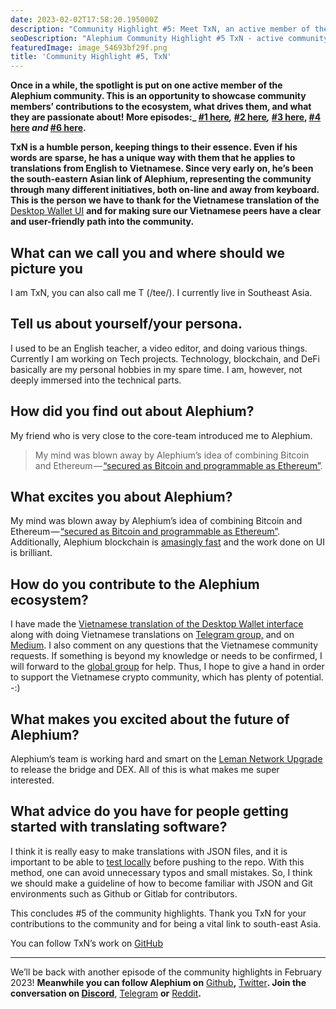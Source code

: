```yaml
---
date: 2023-02-02T17:58:20.195000Z
description: "Community Highlight #5: Meet TxN, an active member of the Alephium community showcasing their contributions, passion, and dedication to the ecosystem."
seoDescription: "Alephium Community Highlight #5 TxN - active community member showcase. Contributions, passion, and dedication to blockchain ecosystem."
featuredImage: image_54693bf29f.png
title: 'Community Highlight #5, TxN'
---
```


**Once in a while, the spotlight is put on one active member of the Alephium community. This is an opportunity to showcase community members’ contributions to the ecosystem, what drives them, and what they are passionate about! More episodes:_ [#1 here](/news/post/community-highlight-wilhelm-k-llstr-m-aka-oracleuggla-81d3938c5692)_,_ [#2 here](/news/post/community-highlight-2-cgi-bin-c102cc106f19)_,_ [#3 here](/news/post/community-highlight-3-digdug-48a7ec868504), [#4 here](/news/post/community-highlight-4-montail-e24fd88882a0) _and_ [#6 here](/news/post/community-highlight-6-waldi-zkit-beats-37af1f6df3b8).**

**TxN is a humble person, keeping things to their essence. Even if his words are sparse, he has a unique way with them that he applies to translations from English to Vietnamese. Since very early on, he’s been the south-eastern Asian link of Alephium, representing the community through many different initiatives, both on-line and away from keyboard. This is the person we have to thank for the Vietnamese translation of the** [Desktop Wallet UI](https://github.com/alephium/desktop-wallet/blob/master/locales/vi-VN/translation.json) **and for making sure our Vietnamese peers have a clear and user-friendly path into the community.**

## What can we call you and where should we picture you

I am TxN, you can also call me T (/tee/). I currently live in Southeast Asia.

## Tell us about yourself/your persona.

I used to be an English teacher, a video editor, and doing various things. Currently I am working on Tech projects. Technology, blockchain, and DeFi basically are my personal hobbies in my spare time. I am, however, not deeply immersed into the technical parts.

## How did you find out about Alephium?

My friend who is very close to the core-team introduced me to Alephium.

> My mind was blown away by Alephium’s idea of combining Bitcoin and Ethereum — [“secured as Bitcoin and programmable as Ethereum”](https://docs.alephium.org/#what-is-alephium).

## What excites you about Alephium?

My mind was blown away by Alephium’s idea of combining Bitcoin and Ethereum — [“secured as Bitcoin and programmable as Ethereum”](https://docs.alephium.org/#what-is-alephium). Additionally, Alephium blockchain is [amasingly fast](https://docs.alephium.org/frequently-asked-questions#how-many-transactions-per-second-tps-are-possible-on-alephium) and the work done on UI is brilliant.

## How do you contribute to the Alephium ecosystem?

I have made the [Vietnamese translation of the Desktop Wallet interface](https://github.com/alephium/desktop-wallet/blob/master/locales/vi-VN/translation.json) along with doing Vietnamese translations on [Telegram group,](https://t.me/alephiumvn) and on [Medium](https://medium.com/@hint27/ch%C3%A0o-m%E1%BB%ABng-%C4%91%E1%BA%BFn-v%E1%BB%9Bi-alephium-alph-5f0960dfe665). I also comment on any questions that the Vietnamese community requests. If something is beyond my knowledge or needs to be confirmed, I will forward to the [global group](https://t.me/alephiumgroup) for help. Thus, I hope to give a hand in order to support the Vietnamese crypto community, which has plenty of potential. -:)

## What makes you excited about the future of Alephium?

Alephium’s team is working hard and smart on the [Leman Network Upgrade](/news/post/announcing-the-leman-network-upgrade-c01a81e65f0e) to release the bridge and DEX. All of this is what makes me super interested.

## What advice do you have for people getting started with translating software?

I think it is really easy to make translations with JSON files, and it is important to be able to [test locally](https://github.com/alephium/docs#internationalization-i18n) before pushing to the repo. With this method, one can avoid unnecessary typos and small mistakes. So, I think we should make a guideline of how to become familiar with JSON and Git environments such as Github or Gitlab for contributors.

This concludes \#5 of the community highlights. Thank you TxN for your contributions to the community and for being a vital link to south-east Asia.

You can follow TxN’s work on [GitHub](https://github.com/nit27)

---

We’ll be back with another episode of the community highlights in February 2023! **Meanwhile you can follow Alephium on** [Github](https://github.com/alephium/)**,** [Twitter](https://twitter.com/alephium)**. Join the conversation on [Discord](/discord)**, [Telegram](https://t.me/alephiumgroup) **or** [Reddit](https://www.reddit.com/r/alephium)**.**
